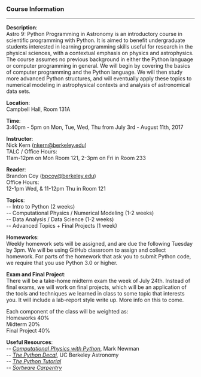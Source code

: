 ### Course Information
----
**Description**:
<br>
Astro 9: Python Programming in Astronomy is an introductory course in scientific programming with Python. It is aimed to benefit undergraduate students interested in learning programming skills useful for research in the physical sciences, with a contextual emphasis on physics and astrophysics. The course assumes no previous background in either the Python language or computer programming in general. We will begin by covering the basics of computer programming and the Python language. We will then study more advanced Python structures, and will eventually apply these topics to numerical modeling in astrophysical contexts and analysis of astronomical data sets. 

**Location**:
<br>
Campbell Hall, Room 131A

**Time**:
<br>
3:40pm - 5pm on Mon, Tue, Wed, Thu from July 3rd - August 11th, 2017

**Instructor**:
<br>
Nick Kern (nkern@berkeley.edu)
<br>
TALC / Office Hours: 
<br>
11am-12pm on Mon Room 121, 2-3pm on Fri in Room 233

**Reader**:
<br>
Brandon Coy (bpcoy@berkeley.edu)
<br>
Office Hours:
<br>
12-1pm Wed, & 11-12pm Thu in Room 121

**Topics**:
<br>
-- Intro to Python (2 weeks)
<br>
-- Computational Physics / Numerical Modeling (1-2 weeks)
<br>
-- Data Analysis / Data Science (1-2 weeks)
<br>
-- Advanced Topics + Final Projects (1 week)

**Homeworks**:
<br>
Weekly homework sets will be assigned, and are due the following Tuesday by 3pm.
We will be using GitHub classroom to assign and collect homework.
For parts of the homework that ask you to submit Python code, we require
that you use Python 3.0 or higher.


**Exam and Final Project**:
<br>
There will be a take-home midterm exam the week of July 24th.
Instead of final exams, we will work on final projects, which will be an application
of the tools and techniques we learned in class to some topic that interests you. It will
include a lab-report style write up. More info on this to come.

Each component of the class will be weighted as:
<br>
Homeworks 40%
<br>
Midterm 20%
<br>
Final Project 40%

**Useful Resources**:
<br>
-- [*Computational Physics with Python*](http://www-personal.umich.edu/~mejn/computational-physics), Mark Newman 
<br>
-- [*The Python Decal*](http://ugastro.berkeley.edu/pydecal/index.html), UC Berkeley Astronomy
<br>
-- [*The Python Tutorial*](https://docs.python.org/3/tutorial/)
<br>
-- [*Sortware Carpentry*](https://software-carpentry.org/)



